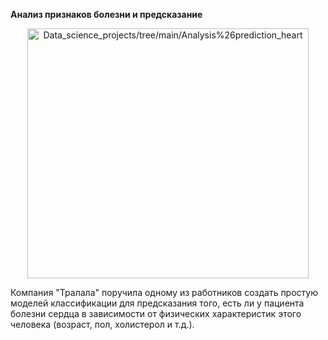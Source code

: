 **Анализ признаков болезни и предсказание**

<p align="center"><img src="https://github.com/ArtemPlgn/Data_science_projects/blob/main/Analysis%26prediction_heart/heart.jpg" alt="Data_science_projects/tree/main/Analysis%26prediction_heart" border="0" style='width:450px;height:400px'/>

Компания "Тралала" поручила одному из работников создать простую моделей классификации для предсказания того, есть ли у пациента болезни сердца в зависимости от физических характеристик этого человека (возраст, пол, холистерол и т.д.).
